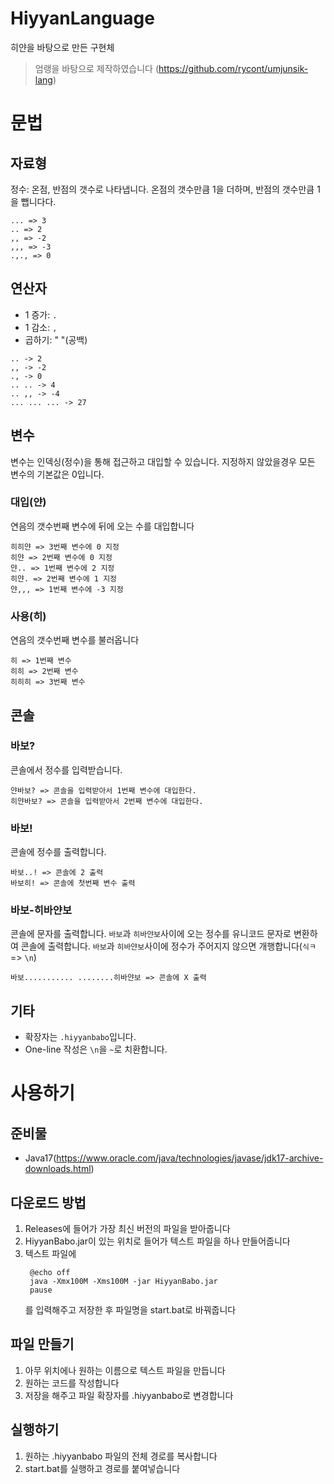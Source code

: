 # HiyyanLanguage
히얀을 바탕으로 만든 구현체

> 엄랭을 바탕으로 제작하였습니다 (https://github.com/rycont/umjunsik-lang)

# 문법


## 자료형

정수: 온점, 반점의 갯수로 나타냅니다. 온점의 갯수만큼 1을 더하며, 반점의 갯수만큼 1을 뺍니다다.

```
... => 3
.. => 2
,, => -2
,,, => -3
.,., => 0
```

## 연산자

- 1 증가: `.`
- 1 감소: `,`
- 곱하기: " "(공백)

```
.. -> 2
,, -> -2
., -> 0
.. .. -> 4
.. ,, -> -4
... ... ... -> 27
```

## 변수

변수는 인덱싱(정수)을 통해 접근하고 대입할 수 있습니다. 지정하지 않았을경우 모든 변수의 기본값은 0입니다.

### 대입(얀)

연음의 갯수번째 변수에 뒤에 오는 수를 대입합니다

```
히히얀 => 3번째 변수에 0 지정
히얀 => 2번째 변수에 0 지정
얀.. => 1번째 변수에 2 지정
히얀. => 2번째 변수에 1 지정
얀,,, => 1번째 변수에 -3 지정
```

### 사용(히)

연음의 갯수번째 변수를 불러옵니다

```
히 => 1번째 변수
히히 => 2번째 변수
히히히 => 3번째 변수
```

## 콘솔

### 바보?

콘솔에서 정수를 입력받습니다.

```
얀바보? => 콘솔을 입력받아서 1번째 변수에 대입한다.
히얀바보? => 콘솔을 입력받아서 2번째 변수에 대입한다.
```

### 바보!

콘솔에 정수를 출력합니다.

```tsx
바보..! => 콘솔에 2 출력
바보히! => 콘솔에 첫번째 변수 출력
```

### 바보-히바얀보

콘솔에 문자를 출력합니다. `바보`과 `히바얀보`사이에 오는 정수를 유니코드 문자로 변환하여 콘솔에 출력합니다. `바보`과 `히바얀보`사이에 정수가 주어지지 않으면 개행합니다(`식ㅋ` => `\n`)

```tsx
바보........... ........히바얀보 => 콘솔에 X 출력
```

## 기타

- 확장자는 `.hiyyanbabo`입니다.
- One-line 작성은 `\n`을 `~`로 치환합니다.

# 사용하기
## 준비물
- Java17(https://www.oracle.com/java/technologies/javase/jdk17-archive-downloads.html)

## 다운로드 방법
1. Releases에 들어가 가장 최신 버전의 파일을 받아줍니다
2. HiyyanBabo.jar이 있는 위치로 들어가 텍스트 파일을 하나 만들어줍니다
3. 텍스트 파일에 
   ```tsx
    @echo off
    java -Xmx100M -Xms100M -jar HiyyanBabo.jar
    pause
    ```
   를 입력해주고 저장한 후 파일명을 start.bat로 바꿔줍니다

## 파일 만들기
1. 아무 위치에나 원하는 이름으로 텍스트 파일을 만듭니다
2. 원하는 코드를 작성합니다
3. 저장을 해주고 파일 확장자를 .hiyyanbabo로 변경합니다

## 실행하기
1. 원하는 .hiyyanbabo 파일의 전체 경로를 복사합니다
2. start.bat를 실행하고 경로를 붙여넣습니다